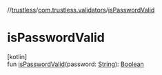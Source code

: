 //[trustless](../../index.md)/[com.trustless.validators](index.md)/[isPasswordValid](is-password-valid.md)

# isPasswordValid

[kotlin]\
fun [isPasswordValid](is-password-valid.md)(password: [String](https://kotlinlang.org/api/latest/jvm/stdlib/kotlin/-string/index.html)): [Boolean](https://kotlinlang.org/api/latest/jvm/stdlib/kotlin/-boolean/index.html)
